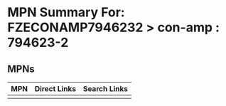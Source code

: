 



# MPN Summary For: FZECONAMP7946232 > con-amp : 794623-2

## MPNs
  

|MPN|Direct Links|Search Links|
| :--- | :--- | :--- |
||||
